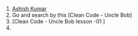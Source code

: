 1. [Ashish Kumar](https://www.youtube.com/@ashigup/playlists)
2. Go and search by this [Clean Code - Uncle Bob]
3. [Clean Code - Uncle Bob lesson -01 ]
4. 